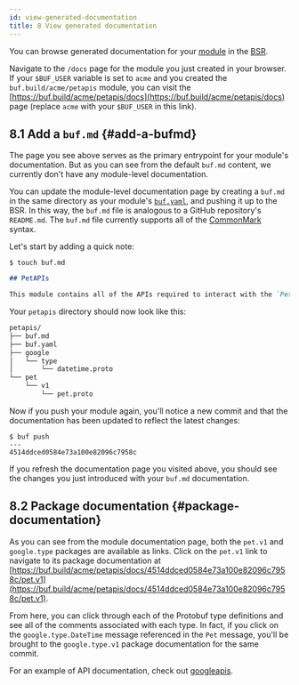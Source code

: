 ```yaml
---
id: view-generated-documentation
title: 8 View generated documentation
---
```


You can browse generated documentation for your [module](../bsr/overview.md#modules) in the
[BSR](../bsr/overview.md).

Navigate to the `/docs` page for the module you just created in your browser. If your
`$BUF_USER` variable is set to `acme` and you created the `buf.build/acme/petapis`
module, you can visit the [https://buf.build/acme/petapis/docs](https://buf.build/acme/petapis/docs)
page (replace `acme` with your `$BUF_USER` in this link).

## 8.1 Add a `buf.md` {#add-a-bufmd}

The page you see above serves as the primary entrypoint for your module's documentation. But
as you can see from the default `buf.md` content, we currently don't have any module-level
documentation.

You can update the module-level documentation page by creating a `buf.md` in the same directory
as your module's [`buf.yaml`](../configuration/v1/buf-yaml.md), and pushing it up to the BSR.
In this way, the `buf.md` file is analogous to a GitHub repository's `README.md`. The `buf.md` file
currently supports all of the [CommonMark](https://commonmark.org) syntax.

Let's start by adding a quick note:

```terminal
$ touch buf.md
```

```markdown title="buf.md"
## PetAPIs

This module contains all of the APIs required to interact with the `PetStoreService`.
```

Your `petapis` directory should now look like this:

```sh
petapis/
├── buf.md
├── buf.yaml
├── google
│   └── type
│       └── datetime.proto
└── pet
    └── v1
        └── pet.proto
```

Now if you push your module again, you'll notice a new commit and that the documentation has been
updated to reflect the latest changes:

```terminal
$ buf push
---
4514ddced0584e73a100e82096c7958c
```

If you refresh the documentation page you visited above, you should see the changes you just
introduced with your `buf.md` documentation.

## 8.2 Package documentation {#package-documentation}

As you can see from the module documentation page, both the `pet.v1` and `google.type`
packages are available as links. Click on the `pet.v1` link to navigate to its
package documentation at [https://buf.build/acme/petapis/docs/4514ddced0584e73a100e82096c7958c/pet.v1](https://buf.build/acme/petapis/docs/4514ddced0584e73a100e82096c7958c/pet.v1).

From here, you can click through each of the Protobuf type definitions and see all of
the comments associated with each type. In fact, if you click on the `google.type.DateTime`
message referenced in the `Pet` message, you'll be brought to the `google.type.v1` package
documentation for the same commit.

For an example of API documentation, check out [googleapis](https://buf.build/googleapis/googleapis/docs).
